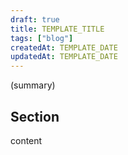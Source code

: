 ```yaml
---
draft: true
title: TEMPLATE_TITLE
tags: ["blog"]
createdAt: TEMPLATE_DATE
updatedAt: TEMPLATE_DATE
---
```


(summary)

## Section

content
